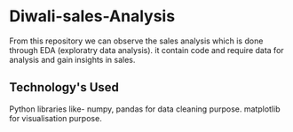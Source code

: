 # Diwali-sales-Analysis
From this repository we can observe the sales analysis which is done through EDA (exploratry data analysis).
it contain code and require data for analysis and gain insights in sales.

##  Technology's Used
Python libraries like-
numpy, pandas for data cleaning purpose.
matplotlib for visualisation purpose.
